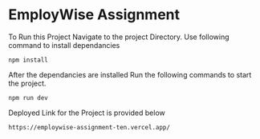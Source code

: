 # EmployWise Assignment

To Run this Project Navigate to the project Directory.
Use following command to install dependancies
```
npm install
```

After the dependancies are installed Run the following commands to start the project.
```
npm run dev
```
Deployed Link for the Project is provided below
```
https://employwise-assignment-ten.vercel.app/
```